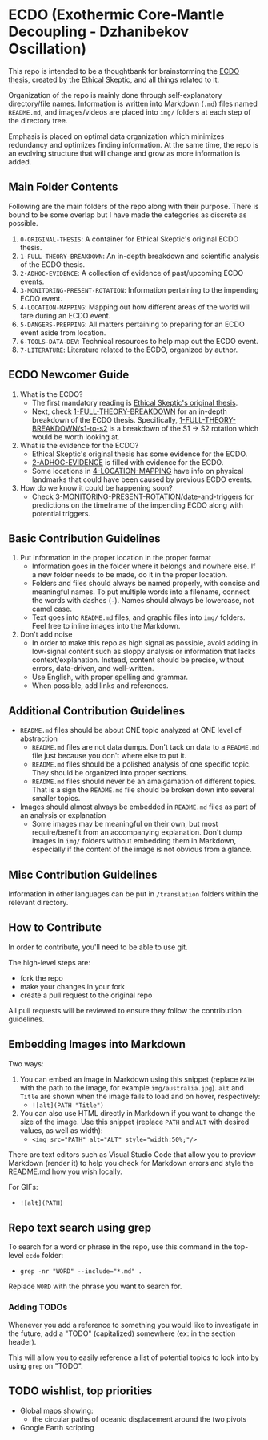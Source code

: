 # ECDO (Exothermic Core-Mantle Decoupling - Dzhanibekov Oscillation)

This repo is intended to be a thoughtbank for brainstorming the [ECDO thesis](https://theethicalskeptic.com/2024/05/23/master-exothermic-core-mantle-decoupling-dzhanibekov-oscillation-theory/), created by the [Ethical Skeptic](https://theethicalskeptic.com/), and all things related to it.

Organization of the repo is mainly done through self-explanatory directory/file names. Information is written into Markdown (`.md`) files named `README.md`, and images/videos are placed into `img/` folders at each step of the directory tree.

Emphasis is placed on optimal data organization which minimizes redundancy and optimizes finding information. At the same time, the repo is an evolving structure that will change and grow as more information is added.

## Main Folder Contents

Following are the main folders of the repo along with their purpose. There is bound to be some overlap but I have made the categories as discrete as possible.

1. `0-ORIGINAL-THESIS`: A container for Ethical Skeptic's original ECDO thesis.
2. `1-FULL-THEORY-BREAKDOWN`: An in-depth breakdown and scientific analysis of the ECDO thesis.
3. `2-ADHOC-EVIDENCE`: A collection of evidence of past/upcoming ECDO events.
4. `3-MONITORING-PRESENT-ROTATION`: Information pertaining to the impending ECDO event.
5. `4-LOCATION-MAPPING`: Mapping out how different areas of the world will fare during an ECDO event.
6. `5-DANGERS-PREPPING`: All matters pertaining to preparing for an ECDO event aside from location.
7. `6-TOOLS-DATA-DEV`: Technical resources to help map out the ECDO event.
8. `7-LITERATURE`: Literature related to the ECDO, organized by author.

## ECDO Newcomer Guide

1. What is the ECDO?
	- The first mandatory reading is [Ethical Skeptic's original thesis](https://github.com/sovrynn/ecdo/tree/master/0-ORIGINAL-THESIS).
	- Next, check [1-FULL-THEORY-BREAKDOWN](https://github.com/sovrynn/ecdo/tree/master/1-FULL-THESIS-BREAKDOWN) for an in-depth breakdown of the ECDO thesis. Specifically, [1-FULL-THEORY-BREAKDOWN/s1-to-s2](https://github.com/sovrynn/ecdo/tree/master/1-FULL-THESIS-BREAKDOWN/s1-to-s2) is a breakdown of the S1 -> S2 rotation which would be worth looking at.
2. What is the evidence for the ECDO?
	- Ethical Skeptic's original thesis has some evidence for the ECDO.
	- [2-ADHOC-EVIDENCE](https://github.com/sovrynn/ecdo/tree/master/2-ADHOC-EVIDENCE) is filled with evidence for the ECDO.
	- Some locations in [4-LOCATION-MAPPING](https://github.com/sovrynn/ecdo/tree/master/4-LOCATION-MAPPING) have info on physical landmarks that could have been caused by previous ECDO events.
3. How do we know it could be happening soon?
	- Check [3-MONITORING-PRESENT-ROTATION/date-and-triggers](https://github.com/sovrynn/ecdo/tree/master/3-MONITORING-PRESENT-ROTATION/date-and-triggers) for predictions on the timeframe of the impending ECDO along with potential triggers.

## Basic Contribution Guidelines

1. Put information in the proper location in the proper format
	- Information goes in the folder where it belongs and nowhere else. If a new folder needs to be made, do it in the proper location.
	- Folders and files should always be named properly, with concise and meaningful names. To put multiple words into a filename, connect the words with dashes (`-`). Names should always be lowercase, not camel case.
	- Text goes into `README.md` files, and graphic files into `img/` folders. Feel free to inline images into the Markdown.
2. Don't add noise
	- In order to make this repo as high signal as possible, avoid adding in low-signal content such as sloppy analysis or information that lacks context/explanation. Instead, content should be precise, without errors, data-driven, and well-written.
	- Use English, with proper spelling and grammar.
	- When possible, add links and references.

## Additional Contribution Guidelines

- `README.md` files should be about ONE topic analyzed at ONE level of abstraction
	- `README.md` files are not data dumps. Don't tack on data to a `README.md` file just because you don't where else to put it.
	- `README.md` files should be a polished analysis of one specific topic. They should be organized into proper sections.
	- `README.md` files should never be an amalgamation of different topics. That is a sign the `README.md` file should be broken down into several smaller topics.
- Images should almost always be embedded in `README.md` files as part of an analysis or explanation
	- Some images may be meaningful on their own, but most require/benefit from an accompanying explanation. Don't dump images in `img/` folders without embedding them in Markdown, especially if the content of the image is not obvious from a glance.

## Misc Contribution Guidelines

Information in other languages can be put in `/translation` folders within the relevant directory.

## How to Contribute

In order to contribute, you'll need to be able to use git.

The high-level steps are:
- fork the repo
- make your changes in your fork
- create a pull request to the original repo

All pull requests will be reviewed to ensure they follow the contribution guidelines.

## Embedding Images into Markdown

Two ways:
1. You can embed an image in Markdown using this snippet (replace `PATH` with the path to the image, for example `img/australia.jpg`). `alt` and `Title` are shown when the image fails to load and on hover, respectively:
	- `![alt](PATH "Title")`
2. You can also use HTML directly in Markdown if you want to change the size of the image. Use this snippet (replace `PATH` and `ALT` with desired values, as well as width):
	- `<img src="PATH" alt="ALT" style="width:50%;"/>`

There are text editors such as Visual Studio Code that allow you to preview Markdown (render it) to help you check for Markdown errors and style the README.md how you wish locally.

For GIFs:
- `![alt](PATH)`

## Repo text search using grep

To search for a word or phrase in the repo, use this command in the top-level `ecdo` folder:
- `grep -nr "WORD" --include="*.md" .`

Replace `WORD` with the phrase you want to search for.

### Adding TODOs

Whenever you add a reference to something you would like to investigate in the future, add a "TODO" (capitalized) somewhere (ex: in the section header).

This will allow you to easily reference a list of potential topics to look into by using `grep` on "TODO".

## TODO wishlist, top priorities

- Global maps showing:
	- the circular paths of oceanic displacement around the two pivots
- Google Earth scripting
